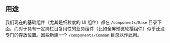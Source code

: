 
## 用途

我们现在的基础组件（尤其是细粒度的 UI 组件）都在 `/components/Base` 目录下面，而对于具有一定跨栏目复用性的业务组件（比如全屏预览轮播组件）似乎还没专门的存放位置。因些新建一个 `/components/Common` 目录以作此用。

